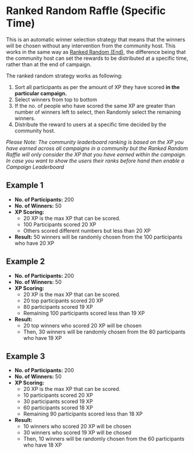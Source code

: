 # Ranked Random Raffle (Specific Time)

This is an automatic winner selection strategy that means that the winners will be chosen without any intervention from the community host. This works in the same way as [Ranked Random (End)](./ranked-random), the difference being that the community host can set the rewards to be distributed at a specific time, rather than at the end of campaign.

The ranked random strategy works as following:
1. Sort all participants as per the amount of XP they have scored **in the particular campaign.** 
2. Select winners from top to bottom
3. If the no. of people who have scored the same XP are greater than number of winners left to select, then Randomly select the remaining winners.
4. Distribute the reward to users at a specific time decided by the community host.

*Please Note:  The community leaderboard ranking is based on the XP you have earned across all campaigns in a community but the Ranked Random Raffle will only consider the XP that you have earned within the campaign. In case you want to show the users their ranks before hand then enable a Campaign Leaderboard*

## Example 1
- **No. of Participants:** 200 
- **No. of Winners:** 50
- **XP Scoring:** 
    - 20 XP is the max XP that can be scored.
    - 100 Participants scored 20 XP
    - Others scored different numbers but less than 20 XP
- **Result:** 50 winners will be randomly chosen from the 100 participants who have 20 XP

## Example 2
- **No. of Participants:** 200
- **No. of Winners:** 50
- **XP Scoring:**
    - 20 XP is the max XP that can be scored.
    - 20 top participants scored 20 XP
    - 80 participants scored 19 XP
    - Remaining 100 participants scored less than 19 XP
- **Result:** 
    - 20 top winners who scored 20 XP will be chosen
    - Then, 30 winners will be randomly chosen from the 80 participants who have 19 XP

## Example 3
- **No. of Participants:** 200
- **No. of Winners:** 50
- **XP Scoring:**
    - 20 XP is the max XP that can be scored.
    - 10 participants scored 20 XP
    - 30 participants scored 19 XP
    - 60 participants scored 18 XP
    - Remaining 90 participants scored less than 18 XP
- **Result:** 
    - 10 winners who scored 20 XP will be chosen
    - 30 winners who scored 19 XP will be chosed
    - Then, 10 winners will be randomly chosen from the 60 participants who have 18 XP